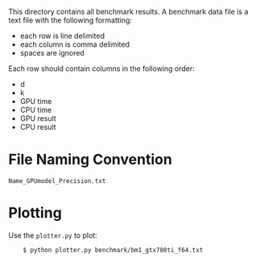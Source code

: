 This directory contains all benchmark results.
A benchmark data file is a text file with the following formatting:
* each row is line delimited
* each column is comma delimited
* spaces are ignored

Each row should contain columns in the following order:
* d
* k
* GPU time
* CPU time
* GPU result
* CPU result

# File Naming Convention

`Name_GPUmodel_Precision.txt`

# Plotting

Use the `plotter.py` to plot:

```bash
    $ python plotter.py benchmark/bm1_gtx780ti_f64.txt
```
